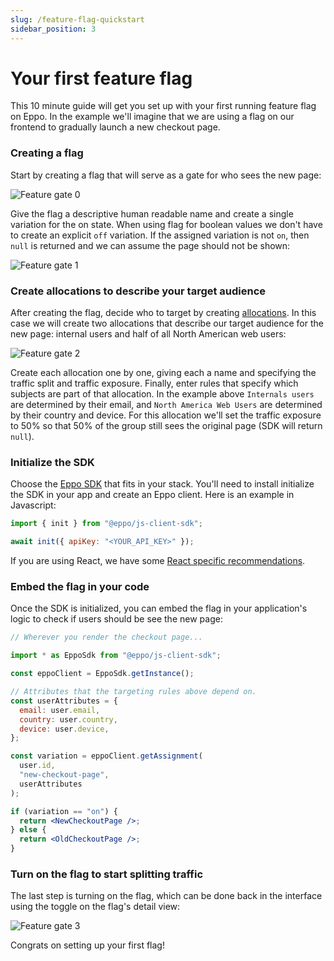 ```yaml
---
slug: /feature-flag-quickstart
sidebar_position: 3
---
```


# Your first feature flag

This 10 minute guide will get you set up with your first running feature flag on Eppo. In the example we'll imagine that we are using a flag on our frontend to gradually launch a new checkout page.

### Creating a flag

Start by creating a flag that will serve as a gate for who sees the new page:

![Feature gate 0](/img/feature-flagging/feature-gate-0.png)

Give the flag a descriptive human readable name and create a single variation for the on state. When using flag for boolean values we don't have to create an explicit `off` variation. If the assigned variation is not `on`, then `null` is returned and we can assume the page should not be shown:

![Feature gate 1](/img/feature-flagging/feature-gate-1.png)

### Create allocations to describe your target audience

After creating the flag, decide who to target by creating [allocations](../feature-flags/concepts#allocations). In this case we will create two allocations that describe our target audience for the new page: internal users and half of all North American web users:

![Feature gate 2](/img/feature-flagging/feature-gate-2.png)

Create each allocation one by one, giving each a name and specifying the traffic split and traffic exposure. Finally, enter rules that specify which subjects are part of that allocation. In the example above `Internals users` are determined by their email, and `North America Web Users` are determined by their country and device. For this allocation we'll set the traffic exposure to 50% so that 50% of the group still sees the original page (SDK will return `null`).

### Initialize the SDK

Choose the [Eppo SDK](../feature-flags/sdks) that fits in your stack. You'll need to install initialize the SDK in your app and create an Eppo client. Here is an example in Javascript:

```javascript
import { init } from "@eppo/js-client-sdk";

await init({ apiKey: "<YOUR_API_KEY>" });
```

If you are using React, we have some [React specific recommendations](../feature-flags/sdks/client-sdks/javascript#usage-in-react).

### Embed the flag in your code

Once the SDK is initialized, you can embed the flag in your application's logic to check if users should be see the new page:

```jsx
// Wherever you render the checkout page...

import * as EppoSdk from "@eppo/js-client-sdk";

const eppoClient = EppoSdk.getInstance();

// Attributes that the targeting rules above depend on.
const userAttributes = {
  email: user.email,
  country: user.country,
  device: user.device,
};

const variation = eppoClient.getAssignment(
  user.id,
  "new-checkout-page",
  userAttributes
);

if (variation == "on") {
  return <NewCheckoutPage />;
} else {
  return <OldCheckoutPage />;
}
```

### Turn on the flag to start splitting traffic

The last step is turning on the flag, which can be done back in the interface using the toggle on the flag's detail view:

![Feature gate 3](/img/feature-flagging/feature-gate-3.png)

Congrats on setting up your first flag!
